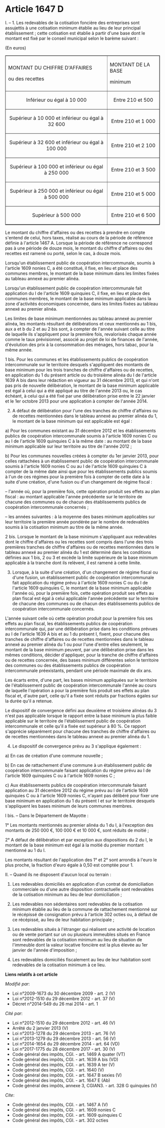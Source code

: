 # Article 1647 D

I. – 1. Les redevables de la cotisation foncière des entreprises sont assujettis à une cotisation minimum établie au lieu de
leur principal établissement ; cette cotisation est établie à partir d'une base dont le montant est fixé par le conseil
municipal selon le barème suivant :

(En euros)

<table border="1" align="center">
  <tbody>
    <tr>
      <td>

MONTANT DU CHIFFRE D'AFFAIRES

ou des recettes

</td>
      <td>

MONTANT DE LA BASE

minimum

</td>
    </tr>
    <tr>
      <td align="center">

Inférieur ou égal à 10 000

</td>
      <td align="center">

Entre 210 et 500</td>
    </tr>
    <tr>
      <td align="center">

Supérieur à 10 000 et inférieur ou égal à 32 600

</td>
      <td align="center">

Entre 210 et 1 000</td>
    </tr>
    <tr>
      <td align="center">

Supérieur à 32 600 et inférieur ou égal à 100 000

</td>
      <td align="center">

Entre 210 et 2 100</td>
    </tr>
    <tr>
      <td align="center">

Supérieur à 100 000 et inférieur ou égal à 250 000

</td>
      <td align="center">

Entre 210 et 3 500</td>
    </tr>
    <tr>
      <td align="center">

Supérieur à 250 000 et inférieur ou égal à 500 000

</td>
      <td align="center">

Entre 210 et 5 000</td>
    </tr>
    <tr>
      <td align="center">

Supérieur à 500 000

</td>
      <td align="center">

Entre 210 et 6 500</td>
    </tr>
  </tbody>
</table>

Le montant du chiffre d'affaires ou des recettes à prendre en compte s'entend de celui, hors taxes, réalisé au cours de la
période de référence définie à l'article 1467 A. Lorsque la période de référence ne correspond pas à une période de douze
mois, le montant du chiffre d'affaires ou des recettes est ramené ou porté, selon le cas, à douze mois.

Lorsqu'un établissement public de coopération intercommunale, soumis à l'article 1609 nonies C, a été constitué, il fixe, en
lieu et place des communes membres, le montant de la base minimum dans les limites fixées au tableau annexé au premier
alinéa.

Lorsqu'un établissement public de coopération intercommunale fait application du I de l'article 1609 quinquies C, il fixe, en
lieu et place des communes membres, le montant de la base minimum applicable dans la zone d'activités économiques concernée,
dans les limites fixées au tableau annexé au premier alinéa.

Les limites de base minimum mentionnées au tableau annexé au premier alinéa, les montants résultant de délibérations et ceux
mentionnés au 1 bis, aux a et b du 2 et au 2 bis sont, à compter de l'année suivant celle au titre de laquelle ils
s'appliquent pour la première fois, revalorisés chaque année comme le taux prévisionnel, associé au projet de loi de finances
de l'année, d'évolution des prix à la consommation des ménages, hors tabac, pour la même année.

1 bis. Pour les communes et les établissements publics de coopération intercommunale sur le territoire desquels s'appliquent
des montants de base minimum pour les trois tranches de chiffre d'affaires ou de recettes, en application du 1 du présent
article ou du troisième alinéa du I de l'article 1639 A bis dans leur rédaction en vigueur au 31 décembre 2013, et qui n'ont
pas pris de nouvelle délibération, le montant de la base minimum applicable est égal à celui qui a été appliqué au titre de
l'année 2013 ou, le cas échéant, à celui qui a été fixé par une délibération prise entre le 22 janvier et le 1er octobre 2013
pour une application à compter de l'année 2014.

2. A défaut de délibération pour l'une des tranches de chiffre d'affaires ou de recettes mentionnées dans le tableau annexé
au premier alinéa du 1, le montant de la base minimum qui est applicable est égal :

a) Pour les communes existant au 31 décembre 2012 et les établissements publics de coopération intercommunale soumis à
l'article 1609 nonies C ou au I de l'article 1609 quinquies C à la même date : au montant de la base minimum applicable sur
leur territoire au titre de l'année 2012 ;

b) Pour les communes nouvelles créées à compter du 1er janvier 2013, pour celles rattachées à un établissement public de
coopération intercommunale soumis à l'article 1609 nonies C ou au I de l'article 1609 quinquies C à compter de la même date
ainsi que pour les établissements publics soumis à l'un de ces régimes pour la première fois à compter de cette date à la
suite d'une création, d'une fusion ou d'un changement de régime fiscal :

– l'année où, pour la première fois, cette opération produit ses effets au plan fiscal : au montant applicable l'année
précédente sur le territoire de chacune des communes ou de chacun des établissements publics de coopération intercommunale
concernés ;

– les années suivantes : à la moyenne des bases minimum applicables sur leur territoire la première année pondérée par le
nombre de redevables soumis à la cotisation minimum au titre de la même année.

2 bis. Lorsque le montant de la base minimum s'appliquant aux redevables dont le chiffre d'affaires ou les recettes sont
compris dans l'une des trois premières tranches de chiffre d'affaires ou de recettes mentionnées dans le tableau annexé au
premier alinéa du 1 est déterminé dans les conditions définies aux 1 bis, 2 ou 3 et excède la limite supérieure de la base
minimum applicable à la tranche dont ils relèvent, il est ramené à cette limite.

3. Lorsque, à la suite d'une création, d'un changement de régime fiscal ou d'une fusion, un établissement public de
coopération intercommunale fait application du régime prévu à l'article 1609 nonies C ou du I de l'article 1609 quinquies C,
le montant de la base minimum applicable l'année où, pour la première fois, cette opération produit ses effets au plan fiscal
est égal à celui applicable l'année précédente sur le territoire de chacune des communes ou de chacun des établissements
publics de coopération intercommunale concernés.

L'année suivant celle où cette opération produit pour la première fois ses effets au plan fiscal, les établissements publics
de coopération intercommunale qui, par une délibération prise dans les conditions prévues au I de l'article 1639 A bis et au
1 du présent I, fixent, pour chacune des tranches de chiffre d'affaires ou de recettes mentionnées dans le tableau annexé au
premier alinéa du 1 ou pour l'une d'entre elles seulement, le montant de la base minimum peuvent, par une délibération prise
dans les mêmes conditions, décider d'appliquer, pour la tranche de chiffre d'affaires ou de recettes concernée, des bases
minimum différentes selon le territoire des communes ou des établissements publics de coopération intercommunale
préexistants, pendant une période maximale de dix ans.

Les écarts entre, d'une part, les bases minimum appliquées sur le territoire de l'établissement public de coopération
intercommunale l'année au cours de laquelle l'opération a pour la première fois produit ses effets au plan fiscal et, d'autre
part, celle qu'il a fixée sont réduits par fractions égales sur la durée qu'il a retenue.

Le dispositif de convergence défini aux deuxième et troisième alinéas du 3 n'est pas applicable lorsque le rapport entre la
base minimum la plus faible applicable sur le territoire de l'établissement public de coopération intercommunale et celle
qu'il a fixée est supérieur à 80 %. Ce rapport s'apprécie séparément pour chacune des tranches de chiffre d'affaires ou de
recettes mentionnées dans le tableau annexé au premier alinéa du 1.

4. Le dispositif de convergence prévu au 3 s'applique également :

a) En cas de création d'une commune nouvelle ;

b) En cas de rattachement d'une commune à un établissement public de coopération intercommunale faisant application du régime
prévu au I de l'article 1609 quinquies C ou à l'article 1609 nonies C ;

c) Aux établissements publics de coopération intercommunale faisant application au 31 décembre 2012 du régime prévu au I de
l'article 1609 quinquies C ou à l'article 1609 nonies C, n'ayant pas délibéré pour fixer une base minimum en application du 1
du présent I et sur le territoire desquels s'appliquent les bases minimum de leurs communes membres.

I bis. – Dans le Département de Mayotte :

1° Les montants mentionnés au premier alinéa du 1 du I, à l'exception des montants de 250 000 €, 100 000 € et 10 000 €, sont
réduits de moitié ;

2° A défaut de délibération et par exception aux dispositions du 2 du I, le montant de la base minimum est égal à la moitié
du premier montant mentionné au 1 du I.

Les montants résultant de l'application des 1° et 2° sont arrondis à l'euro le plus proche, la fraction d'euro égale à 0,50
est comptée pour 1.

II. – Quand ils ne disposent d'aucun local ou terrain :

1. Les redevables domiciliés en application d'un contrat de domiciliation commerciale ou d'une autre disposition
contractuelle sont redevables de la cotisation minimum au lieu de leur domiciliation ;

2. Les redevables non sédentaires sont redevables de la cotisation minimum établie au lieu de la commune de rattachement
mentionné sur le récépissé de consignation prévu à l'article 302 octies ou, à défaut de ce récépissé, au lieu de leur
habitation principale ;

3. Les redevables situés à l'étranger qui réalisent une activité de location ou de vente portant sur un ou plusieurs
immeubles situés en France sont redevables de la cotisation minimum au lieu de situation de l'immeuble dont la valeur
locative foncière est la plus élevée au 1er janvier de l'année d'imposition ;

4. Les redevables domiciliés fiscalement au lieu de leur habitation sont redevables de la cotisation minimum à ce lieu.

**Liens relatifs à cet article**

_Modifié par_:

  - Loi n°2009-1673 du 30 décembre 2009 - art. 2 (V)
  - Loi n°2012-1510 du 29 décembre 2012 - art. 37 (V)
  - Décret n°2014-549 du 26 mai 2014 - art. 1

_Cité par_:

  - Loi n°2012-1510 du 29 décembre 2012 - art. 46 (V)
  - Arrêté du 2 janvier 2013 (V)
  - Loi n°2013-1278 du 29 décembre 2013 - art. 76 (V)
  - Loi n°2013-1279 du 29 décembre 2013 - art. 56 (V)
  - Loi n°2014-1654 du 29 décembre 2014 - art. 64 (VD)
  - Loi n°2017-1775 du 28 décembre 2017 - art. 30 (V)
  - Code général des impôts, CGI. - art. 1469 A quater (VT)
  - Code général des impôts, CGI. - art. 1639 A bis (VD)
  - Code général des impôts, CGI. - art. 1639 A ter (V)
  - Code général des impôts, CGI. - art. 1640 (V)
  - Code général des impôts, CGI. - art. 1647 B sexies (V)
  - Code général des impôts, CGI. - art. 1647 E (Ab)
  - Code général des impôts, annexe 3, CGIAN3. - art. 328 G quinquies (V)

_Cite_:

  - Code général des impôts, CGI. - art. 1467 A (V)
  - Code général des impôts, CGI. - art. 1609 nonies C
  - Code général des impôts, CGI. - art. 1609 quinquies C
  - Code général des impôts, CGI. - art. 302 octies
